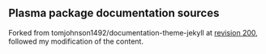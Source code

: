 ## Plasma package documentation sources

Forked from tomjohnson1492/documentation-theme-jekyll at [revision 200](https://github.com/tomjohnson1492/documentation-theme-jekyll/commit/59e51b0751dd874ad3322b4cf17edd42bd243900), followed my modification of the content.
